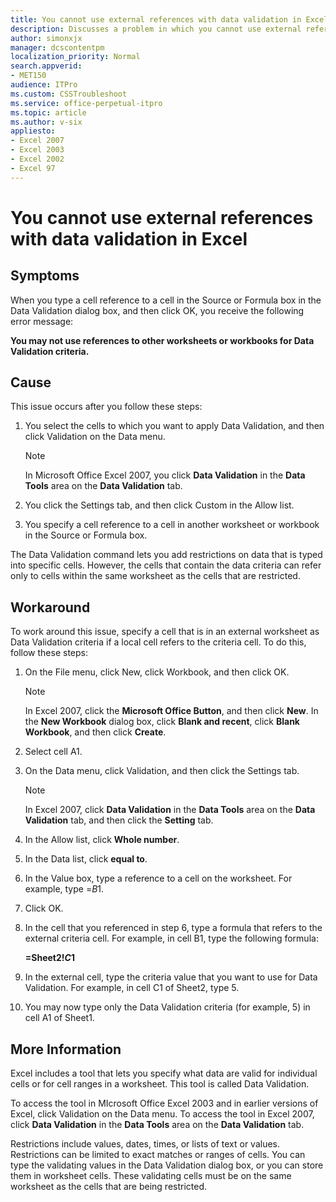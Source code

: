 ```yaml
---
title: You cannot use external references with data validation in Excel
description: Discusses a problem in which you cannot use external references with data validation in Excel.
author: simonxjx
manager: dcscontentpm
localization_priority: Normal
search.appverid: 
- MET150
audience: ITPro
ms.custom: CSSTroubleshoot
ms.service: office-perpetual-itpro
ms.topic: article
ms.author: v-six
appliesto:
- Excel 2007
- Excel 2003
- Excel 2002
- Excel 97
---
```


# You cannot use external references with data validation in Excel

## Symptoms

When you type a cell reference to a cell in the Source or Formula box in the Data Validation dialog box, and then click OK, you receive the following error message:

**You may not use references to other worksheets or workbooks for Data Validation criteria.**

## Cause

This issue occurs after you follow these steps:

1. You select the cells to which you want to apply Data Validation, and then click Validation on the Data menu.

   > [!NOTE]
   > In Microsoft Office Excel 2007, you click **Data Validation** in the **Data Tools** area on the **Data Validation** tab.

2. You click the Settings tab, and then click Custom in the Allow list.
3. You specify a cell reference to a cell in another worksheet or workbook in the Source or Formula box.

The Data Validation command lets you add restrictions on data that is typed into specific cells. However, the cells that contain the data criteria can refer only to cells within the same worksheet as the cells that are restricted.

## Workaround

To work around this issue, specify a cell that is in an external worksheet as Data Validation criteria if a local cell refers to the criteria cell. To do this, follow these steps:

1. On the File menu, click New, click Workbook, and then click OK.

   > [!NOTE]
   > In Excel 2007, click the **Microsoft Office Button**, and then click **New**. In the **New Workbook** dialog box, click **Blank and recent**, click **Blank Workbook**, and then click **Create**.

2. Select cell A1.
3. On the Data menu, click Validation, and then click the Settings tab.
   
   > [!NOTE]
   > In Excel 2007, click **Data Validation** in the **Data Tools** area on the **Data Validation** tab, and then click the **Setting** tab.

4. In the Allow list, click **Whole number**.
5. In the Data list, click **equal to**.
6. In the Value box, type a reference to a cell on the worksheet. For example, type =$B$1. 
7. Click OK.
8. In the cell that you referenced in step 6, type a formula that refers to the external criteria cell. For example, in cell B1, type the following formula:

   **=Sheet2!$C$1**

9. In the external cell, type the criteria value that you want to use for Data Validation. For example, in cell C1 of Sheet2, type 5.
10. You may now type only the Data Validation criteria (for example, 5) in cell A1 of Sheet1.

## More Information

Excel includes a tool that lets you specify what data are valid for individual cells or for cell ranges in a worksheet. This tool is called Data Validation.

To access the tool in MIcrosoft Office Excel 2003 and in earlier versions of Excel, click Validation on the Data menu. To access the tool in Excel 2007, click **Data Validation** in the **Data Tools** area on the **Data Validation** tab.

Restrictions include values, dates, times, or lists of text or values. Restrictions can be limited to exact matches or ranges of cells. You can type the validating values in the Data Validation dialog box, or you can store them in worksheet cells. These validating cells must be on the same worksheet as the cells that are being restricted.
